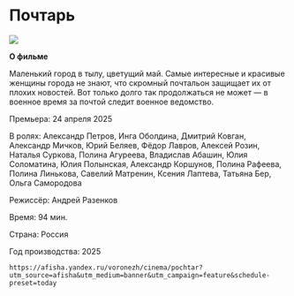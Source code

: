 # Почтарь
![](https://avatars.mds.yandex.net/get-afishanew/4395007/47c79769-523e-486d-a8f0-92da749fa022/s190x280)

**О фильме**

Маленький город в тылу, цветущий май. Самые интересные и красивые женщины города не знают, что скромный почтальон защищает их от плохих новостей. Вот только долго так продолжаться не может — в военное время за почтой следит военное ведомство.

Премьера: 
    24 апреля 2025
    
В ролях:
    Александр Петров, 
    Инга Оболдина, 
    Дмитрий Ковган, 
    Александр Мичков, 
    Юрий Беляев, 
    Фёдор Лавров, 
    Алексей Розин, 
    Наталья Суркова, 
    Полина Агуреева, 
    Владислав Абашин, 
    Юлия Соломатина, 
    Юлия Полынская, 
    Александр Коршунов, 
    Полина Рафеева, 
    Полина Линькова, 
    Савелий Матренин, 
    Ксения Лаптева, 
    Татьяна Бер, 
    Ольга Самородова
    
Режиссёр:
    Андрей Разенков
    
Время:
    94 мин.
    
Страна:
    Россия
    
Год производства: 
    2025

    https://afisha.yandex.ru/voronezh/cinema/pochtar?utm_source=afisha&utm_medium=banner&utm_campaign=feature&schedule-preset=today
